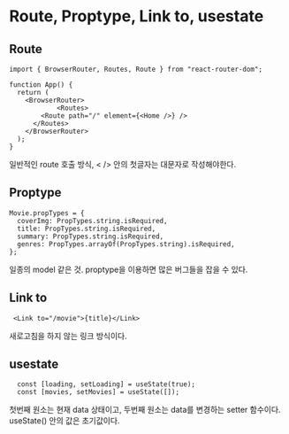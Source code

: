 Route, Proptype, Link to, usestate 
=================

Route
-------
```
import { BrowserRouter, Routes, Route } from "react-router-dom";

function App() {
  return (
    <BrowserRouter>
            <Routes>
        <Route path="/" element={<Home />} />
      </Routes>
    </BrowserRouter>
  );
}
```
일반적인 route 호출 방식, < /> 안의 첫글자는 대문자로 작성해야한다.

Proptype
------
```
Movie.propTypes = {
  coverImg: PropTypes.string.isRequired,
  title: PropTypes.string.isRequired,
  summary: PropTypes.string.isRequired,
  genres: PropTypes.arrayOf(PropTypes.string).isRequired,
};
```
일종의 model 같은 것. proptype을 이용하면 많은 버그들을 잡을 수 있다.

Link to
-------
```
 <Link to="/movie">{title}</Link>
```
 새로고침을 하지 않는 링크 방식이다.

usestate
------
```
  const [loading, setLoading] = useState(true);
  const [movies, setMovies] = useState([]);
```
첫번째 원소는 현재 data 상태이고, 두번째 원소는 data를 변경하는 setter 함수이다. useState() 안의 값은 초기값이다.
